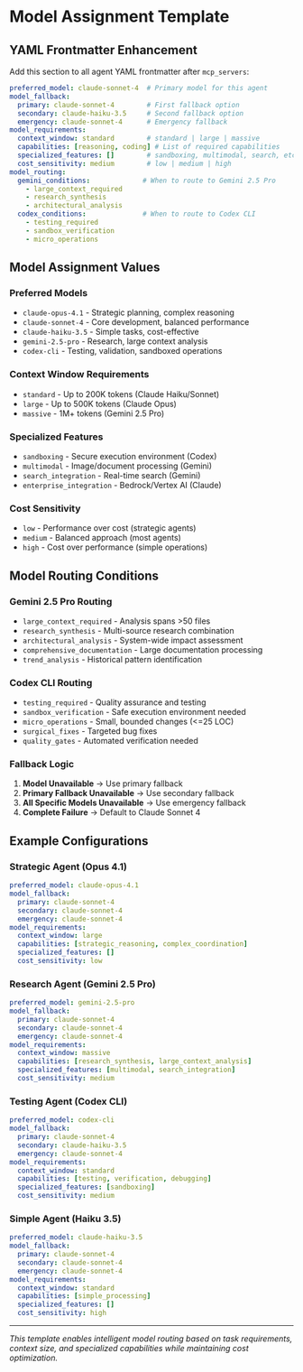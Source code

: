 # Model Assignment Template

## YAML Frontmatter Enhancement

Add this section to all agent YAML frontmatter after `mcp_servers`:

```yaml
preferred_model: claude-sonnet-4  # Primary model for this agent
model_fallback:
  primary: claude-sonnet-4        # First fallback option
  secondary: claude-haiku-3.5     # Second fallback option
  emergency: claude-sonnet-4      # Emergency fallback
model_requirements:
  context_window: standard        # standard | large | massive
  capabilities: [reasoning, coding] # List of required capabilities
  specialized_features: []        # sandboxing, multimodal, search, etc.
  cost_sensitivity: medium        # low | medium | high
model_routing:
  gemini_conditions:             # When to route to Gemini 2.5 Pro
    - large_context_required
    - research_synthesis
    - architectural_analysis
  codex_conditions:              # When to route to Codex CLI
    - testing_required
    - sandbox_verification
    - micro_operations
```

## Model Assignment Values

### Preferred Models
- `claude-opus-4.1` - Strategic planning, complex reasoning
- `claude-sonnet-4` - Core development, balanced performance
- `claude-haiku-3.5` - Simple tasks, cost-effective
- `gemini-2.5-pro` - Research, large context analysis
- `codex-cli` - Testing, validation, sandboxed operations

### Context Window Requirements
- `standard` - Up to 200K tokens (Claude Haiku/Sonnet)
- `large` - Up to 500K tokens (Claude Opus)
- `massive` - 1M+ tokens (Gemini 2.5 Pro)

### Specialized Features
- `sandboxing` - Secure execution environment (Codex)
- `multimodal` - Image/document processing (Gemini)
- `search_integration` - Real-time search (Gemini)
- `enterprise_integration` - Bedrock/Vertex AI (Claude)

### Cost Sensitivity
- `low` - Performance over cost (strategic agents)
- `medium` - Balanced approach (most agents)
- `high` - Cost over performance (simple operations)

## Model Routing Conditions

### Gemini 2.5 Pro Routing
- `large_context_required` - Analysis spans >50 files
- `research_synthesis` - Multi-source research combination
- `architectural_analysis` - System-wide impact assessment
- `comprehensive_documentation` - Large documentation processing
- `trend_analysis` - Historical pattern identification

### Codex CLI Routing
- `testing_required` - Quality assurance and testing
- `sandbox_verification` - Safe execution environment needed
- `micro_operations` - Small, bounded changes (<=25 LOC)
- `surgical_fixes` - Targeted bug fixes
- `quality_gates` - Automated verification needed

### Fallback Logic
1. **Model Unavailable** -> Use primary fallback
2. **Primary Fallback Unavailable** -> Use secondary fallback
3. **All Specific Models Unavailable** -> Use emergency fallback
4. **Complete Failure** -> Default to Claude Sonnet 4

## Example Configurations

### Strategic Agent (Opus 4.1)
```yaml
preferred_model: claude-opus-4.1
model_fallback:
  primary: claude-sonnet-4
  secondary: claude-sonnet-4
  emergency: claude-sonnet-4
model_requirements:
  context_window: large
  capabilities: [strategic_reasoning, complex_coordination]
  specialized_features: []
  cost_sensitivity: low
```

### Research Agent (Gemini 2.5 Pro)
```yaml
preferred_model: gemini-2.5-pro
model_fallback:
  primary: claude-sonnet-4
  secondary: claude-sonnet-4
  emergency: claude-sonnet-4
model_requirements:
  context_window: massive
  capabilities: [research_synthesis, large_context_analysis]
  specialized_features: [multimodal, search_integration]
  cost_sensitivity: medium
```

### Testing Agent (Codex CLI)
```yaml
preferred_model: codex-cli
model_fallback:
  primary: claude-sonnet-4
  secondary: claude-haiku-3.5
  emergency: claude-sonnet-4
model_requirements:
  context_window: standard
  capabilities: [testing, verification, debugging]
  specialized_features: [sandboxing]
  cost_sensitivity: medium
```

### Simple Agent (Haiku 3.5)
```yaml
preferred_model: claude-haiku-3.5
model_fallback:
  primary: claude-sonnet-4
  secondary: claude-sonnet-4
  emergency: claude-sonnet-4
model_requirements:
  context_window: standard
  capabilities: [simple_processing]
  specialized_features: []
  cost_sensitivity: high
```

---

*This template enables intelligent model routing based on task requirements, context size, and specialized capabilities while maintaining cost optimization.*